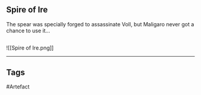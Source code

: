 ## Spire of Ire
The spear was specially forged to assassinate Voll,
but Maligaro never got a chance to use it...
## 
![[Spire of Ire.png]]

---
## Tags
#Artefact